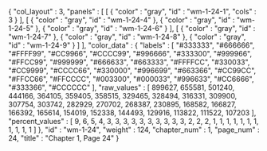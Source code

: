 {
  "col_layout" : 3,
  "panels" : [
    [
      {
        "color" : "gray",
        "id" : "wm-1-24-1",
        "cols" : 3
      }
    ],
    [
      {
        "color" : "gray",
        "id" : "wm-1-24-4"
      },
      {
        "color" : "gray",
        "id" : "wm-1-24-5"
      },
      {
        "color" : "gray",
        "id" : "wm-1-24-6"
      }
    ],
    [
      {
        "color" : "gray",
        "id" : "wm-1-24-7"
      },
      {
        "color" : "gray",
        "id" : "wm-1-24-8"
      },
      {
        "color" : "gray",
        "id" : "wm-1-24-9"
      }
    ]
  ],
  "color_data" : {
    "labels" : [
      "#333333",
      "#666666",
      "#FFFF99",
      "#CC9966",
      "#CCCC99",
      "#996666",
      "#333300",
      "#999966",
      "#FFCC99",
      "#999999",
      "#666633",
      "#663333",
      "#FFFFCC",
      "#330033",
      "#CC9999",
      "#CCCC66",
      "#330000",
      "#996699",
      "#663366",
      "#CC99CC",
      "#FFCC66",
      "#FFCCCC",
      "#003300",
      "#000033",
      "#996633",
      "#CC6666",
      "#333366",
      "#CCCCCC"
    ],
    "raw_values" : [
      899627,
      655581,
      501240,
      444166,
      364105,
      359405,
      358515,
      329465,
      328494,
      316331,
      309900,
      307754,
      303742,
      282929,
      270702,
      268387,
      230895,
      168582,
      166827,
      166392,
      165614,
      154019,
      152338,
      144493,
      129916,
      113822,
      111522,
      107203
    ],
    "percent_values" : [
      9,
      6,
      5,
      4,
      3,
      3,
      3,
      3,
      3,
      3,
      3,
      3,
      3,
      3,
      2,
      2,
      2,
      1,
      1,
      1,
      1,
      1,
      1,
      1,
      1,
      1,
      1,
      1
    ]
  },
  "id" : "wm-1-24",
  "weight" : 124,
  "chapter_num" : 1,
  "page_num" : 24,
  "title" : "Chapter 1, Page 24"
}
